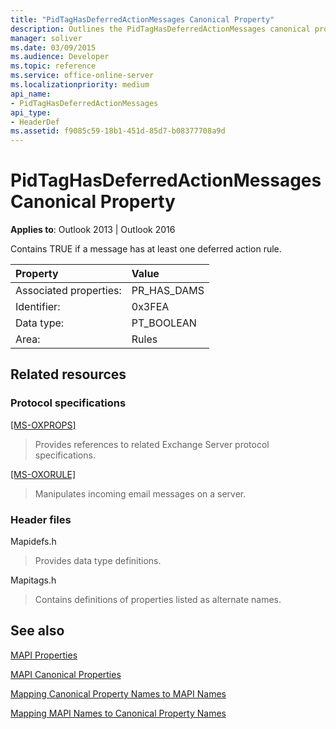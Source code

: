 ```yaml
---
title: "PidTagHasDeferredActionMessages Canonical Property"
description: Outlines the PidTagHasDeferredActionMessages canonical property, which contains TRUE if a message has at least one deferred action rule.
manager: soliver
ms.date: 03/09/2015
ms.audience: Developer
ms.topic: reference
ms.service: office-online-server
ms.localizationpriority: medium
api_name:
- PidTagHasDeferredActionMessages
api_type:
- HeaderDef
ms.assetid: f9085c59-18b1-451d-85d7-b08377708a9d
---
```


# PidTagHasDeferredActionMessages Canonical Property

  
  
**Applies to**: Outlook 2013 | Outlook 2016 
  
Contains TRUE if a message has at least one deferred action rule.
  
|Property|Value|
|:-----|:-----|
|Associated properties:  <br/> |PR_HAS_DAMS  <br/> |
|Identifier:  <br/> |0x3FEA  <br/> |
|Data type:  <br/> |PT_BOOLEAN  <br/> |
|Area:  <br/> |Rules  <br/> |
   
## Related resources

### Protocol specifications

[[MS-OXPROPS]](https://msdn.microsoft.com/library/f6ab1613-aefe-447d-a49c-18217230b148%28Office.15%29.aspx)
  
> Provides references to related Exchange Server protocol specifications.
    
[[MS-OXORULE]](https://msdn.microsoft.com/library/70ac9436-501e-43e2-9163-20d2b546b886%28Office.15%29.aspx)
  
> Manipulates incoming email messages on a server.
    
### Header files

Mapidefs.h
  
> Provides data type definitions.
    
Mapitags.h
  
> Contains definitions of properties listed as alternate names.
    
## See also



[MAPI Properties](mapi-properties.md)
  
[MAPI Canonical Properties](mapi-canonical-properties.md)
  
[Mapping Canonical Property Names to MAPI Names](mapping-canonical-property-names-to-mapi-names.md)
  
[Mapping MAPI Names to Canonical Property Names](mapping-mapi-names-to-canonical-property-names.md)


